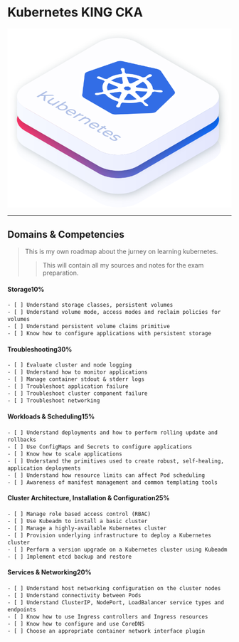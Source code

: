 # Kubernetes KING CKA

![plot](images/Kubernetes.svg)

---
## Domains & Competencies

> This is my own roadmap about the jurney on learning kubernetes.
>> This will contain all my sources and notes for the exam preparation.

#### Storage10%
    - [ ] Understand storage classes, persistent volumes
    - [ ] Understand volume mode, access modes and reclaim policies for volumes
    - [ ] Understand persistent volume claims primitive
    - [ ] Know how to configure applications with persistent storage
#### Troubleshooting30%
    - [ ] Evaluate cluster and node logging
    - [ ] Understand how to monitor applications
    - [ ] Manage container stdout & stderr logs
    - [ ] Troubleshoot application failure
    - [ ] Troubleshoot cluster component failure
    - [ ] Troubleshoot networking
#### Workloads & Scheduling15%
    - [ ] Understand deployments and how to perform rolling update and rollbacks
    - [ ] Use ConfigMaps and Secrets to configure applications
    - [ ] Know how to scale applications
    - [ ] Understand the primitives used to create robust, self-healing, application deployments
    - [ ] Understand how resource limits can affect Pod scheduling
    - [ ] Awareness of manifest management and common templating tools
#### Cluster Architecture, Installation & Configuration25%
    - [ ] Manage role based access control (RBAC)
    - [ ] Use Kubeadm to install a basic cluster
    - [ ] Manage a highly-available Kubernetes cluster
    - [ ] Provision underlying infrastructure to deploy a Kubernetes cluster
    - [ ] Perform a version upgrade on a Kubernetes cluster using Kubeadm
    - [ ] Implement etcd backup and restore
#### Services & Networking20%
    - [ ] Understand host networking configuration on the cluster nodes
    - [ ] Understand connectivity between Pods
    - [ ] Understand ClusterIP, NodePort, LoadBalancer service types and endpoints
    - [ ] Know how to use Ingress controllers and Ingress resources
    - [ ] Know how to configure and use CoreDNS
    - [ ] Choose an appropriate container network interface plugin
